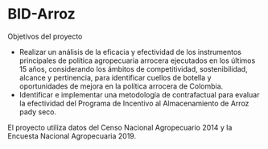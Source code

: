 # BID-Arroz

Objetivos del proyecto

- Realizar un análisis de la eficacia y efectividad de los instrumentos principales de política agropecuaria arrocera ejecutados en los últimos 15 años, considerando los ámbitos de competitividad, sostenibilidad, alcance y pertinencia, para identificar cuellos de botella y oportunidades de mejora en la política arrocera de Colombia.
- Identificar e implementar una metodología de contrafactual para evaluar la efectividad del Programa de Incentivo al Almacenamiento de Arroz pady seco.

El proyecto utiliza datos del Censo Nacional Agropecuario 2014 y la Encuesta Nacional Agropecuaria 2019.
